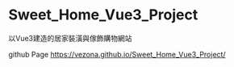 # Sweet_Home_Vue3_Project
以Vue3建造的居家裝潢與傢飾購物網站

github Page 
https://vezona.github.io/Sweet_Home_Vue3_Project/
